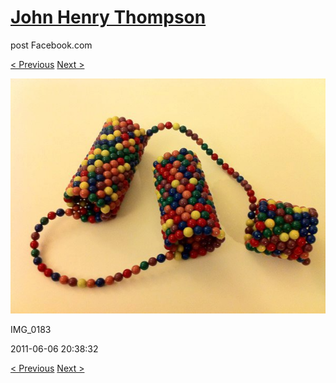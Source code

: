 # [John Henry Thompson](../README.md)
post Facebook.com

[< Previous](2011-06-08-5.md) [Next >](2011-06-06-2.md)

[![](../media/2011-06-06/Magnetic-Balls-IMG_0183.jpg)](../README.md)

IMG_0183

2011-06-06 20:38:32

[< Previous](2011-06-08-5.md) [Next >](2011-06-06-2.md)